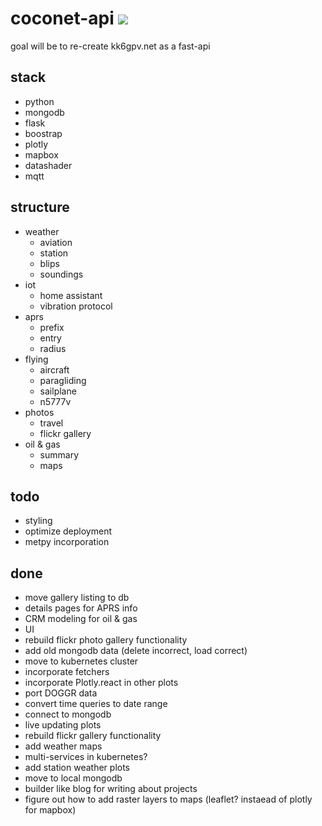 # coconet-api <img src="https://github.com/areed145/kk6gpv-api/workflows/Heroku/badge.svg">

goal will be to re-create kk6gpv.net as a fast-api

## stack

- python
- mongodb
- flask
- boostrap
- plotly
- mapbox
- datashader
- mqtt

## structure

- weather
  - aviation
  - station
  - blips
  - soundings
- iot
  - home assistant
  - vibration protocol
- aprs
  - prefix
  - entry
  - radius
- flying
  - aircraft
  - paragliding
  - sailplane
  - n5777v
- photos
  - travel
  - flickr gallery
- oil & gas
  - summary
  - maps

## todo

- styling
- optimize deployment
- metpy incorporation

## done

- move gallery listing to db
- details pages for APRS info
- CRM modeling for oil & gas
- UI
- rebuild flickr photo gallery functionality
- add old mongodb data (delete incorrect, load correct)
- move to kubernetes cluster
- incorporate fetchers
- incorporate Plotly.react in other plots
- port DOGGR data
- convert time queries to date range
- connect to mongodb
- live updating plots
- rebuild flickr gallery functionality
- add weather maps
- multi-services in kubernetes?
- add station weather plots
- move to local mongodb
- builder like blog for writing about projects
- figure out how to add raster layers to maps (leaflet? instaead of plotly for mapbox)
